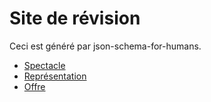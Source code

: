 

# Site de révision
Ceci est généré par json-schema-for-humans. 

- [Spectacle](spectacle.html)
- [Représentation](représentation.html)
- [Offre](offre.html)


